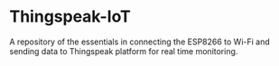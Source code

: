 # Thingspeak-IoT
A repository of the essentials in connecting the ESP8266 to Wi-Fi and sending data to Thingspeak platform for real time monitoring.
